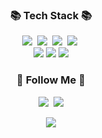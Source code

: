 <h3 align="center">📚 Tech Stack 📚</h3>
<p align="center">
  <img src="https://img.shields.io/badge/Java-007396?style=flat-square&logo=Java&logoColor=white"/>&nbsp;
  <img src="https://img.shields.io/badge/Python-3766AB?style=flat-square&logo=Python&logoColor=white"/>&nbsp;
  <img src="https://img.shields.io/badge/Javascript-ffb13b?style=flat-square&logo=javascript&logoColor=white"/>&nbsp;
  <img src="https://img.shields.io/badge/Mysql-E6B91E?style=flat-square&logo=MySql&logoColor=white"/>&nbsp;
  <br>
  <img src="https://img.shields.io/badge/oracle-F80000?style=for-the-badge&logo=oracle&logoColor=white">
  <img src="https://img.shields.io/badge/html-E34F26?style=for-the-badge&logo=html5&logoColor=white">
  <img src="https://img.shields.io/badge/css-1572B6?style=for-the-badge&logo=css3&logoColor=white">
</p>

<h3 align="center">🌈 Follow Me 🌈</h3>
<p align="center">
  <a href="https://www.instagram.com/lee090831/"><img src="https://img.shields.io/badge/Instagram-E4405F?style=flat-square&logo=Instagram&logoColor=white"/></a>&nbsp;
  <a href="mailto:YoungGyu99"><img src="https://img.shields.io/badge/Gmail-d14836?style=flat-square&logo=Gmail&logoColor=white"/></a>
</p>
<p align="center">
  <img src="https://github-readme-stats.vercel.app/api?username=robot0908&show_icons=true&theme=radical">
</p>

